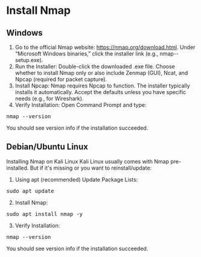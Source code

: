 # Install Nmap
## Windows

1. Go to the official Nmap website: https://nmap.org/download.html.
   Under “Microsoft Windows binaries,” click the installer link (e.g., nmap-<version>-setup.exe).
2. Run the Installer:
   Double-click the downloaded .exe file.
   Choose whether to install Nmap only or also include Zenmap (GUI), Ncat, and Npcap (required for packet capture).
3. Install Npcap:
    Nmap requires Npcap to function.
    The installer typically installs it automatically. Accept the defaults unless you have specific needs (e.g., for Wireshark).
4. Verify Installation:
   Open Command Prompt and type:
<pre>nmap --version</pre>
  You should see version info if the installation succeeded.




## Debian/Ubuntu Linux

Installing Nmap on Kali Linux
Kali Linux usually comes with Nmap pre-installed. But if it's missing or you want to reinstall/update:

1. Using apt (recommended)
Update Package Lists:
<pre>sudo apt update</pre>
2. Install Nmap:
<pre>sudo apt install nmap -y</pre>
3. Verify Installation:
<pre>nmap --version</pre>
 You should see version info if the installation succeeded.
